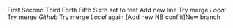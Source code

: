 First
Second
Third
Forth
Fifth
Sixth
set to test
Add new line
Try merge _Local_
Try merge _Github_
Try merge _Local_ again
[Add new NB conflit]New branch
